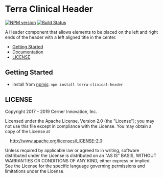 # Terra Clinical Header


[![NPM version](https://badgen.net/npm/v/terra-clinical-header)](https://www.npmjs.org/package/terra-clinical-header)
[![Build Status](https://badgen.net/travis/cerner/terra-clinical)](https://travis-ci.org/cerner/terra-clinical)

A Header component that allows elements to be placed on the left and right ends of the header with a left aligned title in the center.

- [Getting Started](#getting-started)
- [Documentation](https://github.com/cerner/terra-clinical/tree/master/packages/terra-clinical-header/docs)
- [LICENSE](#license)

## Getting Started

- Install from [npmjs](https://www.npmjs.com): `npm install terra-clinical-header`

## LICENSE

Copyright 2017 - 2019 Cerner Innovation, Inc.

Licensed under the Apache License, Version 2.0 (the "License"); you may not use this file except in compliance with the License. You may obtain a copy of the License at

&nbsp;&nbsp;&nbsp;&nbsp;http://www.apache.org/licenses/LICENSE-2.0

Unless required by applicable law or agreed to in writing, software distributed under the License is distributed on an "AS IS" BASIS, WITHOUT WARRANTIES OR CONDITIONS OF ANY KIND, either express or implied. See the License for the specific language governing permissions and limitations under the License.
